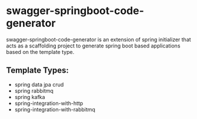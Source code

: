 # swagger-springboot-code-generator

swagger-springboot-code-generator is an extension of spring initializer that acts as a scaffolding project to generate spring boot based applications based on the template type.

## Template Types: 

* spring data jpa crud
* spring rabbitmq
* spring kafka
* spring-integration-with-http
* spring-integration-with-rabbitmq




